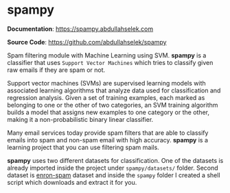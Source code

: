 # spampy

**Documentation**: <a href="https://spampy.abdullahselek.com" target="_blank">https://spampy.abdullahselek.com</a>

**Source Code**: <a href="https://github.com/abdullahselek/spampy" target="_blank">https://github.com/abdullahselek/spampy</a>


Spam filtering module with Machine Learning using SVM. **spampy** is a classifier that uses ``Support Vector Machines``
which tries to classify given raw emails if they are spam or not.

Support vector machines (SVMs) are supervised learning models with associated learning algorithms that analyze data used
for classification and regression analysis. Given a set of training examples, each marked as belonging to one or the other
of two categories, an SVM training algorithm builds a model that assigns new examples to one category or the other, making
it a non-probabilistic binary linear classifier.

Many email services today provide spam filters that are able to classify emails into spam and non-spam email with high accuracy.
**spampy** is a learning project that you can use filtering spam mails.

**spampy** uses two different datasets for classification. One of the datasets is already imported inside the project under ``spampy/datasets/`` folder. Second dataset is <a href="http://www.aueb.gr/users/ion/data/enron-spam/">enron-spam</a> dataset and inside the ``spampy`` folder I created a shell script which downloads and extract it for you.
